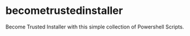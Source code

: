 # becometrustedinstaller

Become Trusted Installer 
with this simple collection of Powershell Scripts.